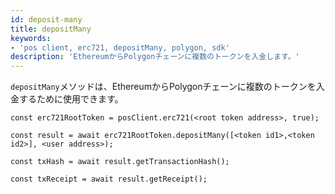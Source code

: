 ```yaml
---
id: deposit-many
title: depositMany
keywords:
- 'pos client, erc721, depositMany, polygon, sdk'
description: 'EthereumからPolygonチェーンに複数のトークンを入金します。'
---
```


`depositMany`メソッドは、EthereumからPolygonチェーンに複数のトークンを入金するために使用できます。

```
const erc721RootToken = posClient.erc721(<root token address>, true);

const result = await erc721RootToken.depositMany([<token id1>,<token id2>], <user address>);

const txHash = await result.getTransactionHash();

const txReceipt = await result.getReceipt();

```
